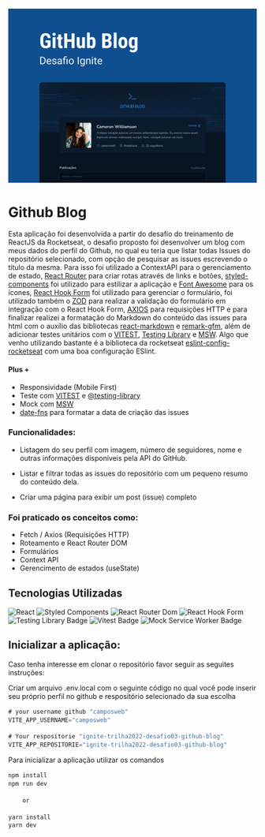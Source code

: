 ![cover](public/cover.png)

# Github Blog

Esta aplicação foi desenvolvida a partir do desafio do treinamento de ReactJS da Rocketseat, o desafio proposto foi desenvolver um blog com meus dados do perfil do Github, no qual eu teria que listar todas Issues do repositório selecionado, com opção de pesquisar as issues escrevendo o título da mesma. Para isso foi utilizado a ContextAPI para o gerenciamento de estado, [React Router](https://reactrouter.com/en/main) para criar rotas através de links e botões, [styled-components](https://styled-components.com/) foi utilizado para estilizar a aplicação e [Font Awesome](https://fontawesome.com/) para os ícones, [React Hook Form](https://react-hook-form.com/) foi utilizado para gerenciar o formulário, foi utilizado também o [ZOD](https://zod.dev/) para realizar a validação do formulário em integração com o React Hook Form, [AXIOS](https://axios-http.com/docs/intro) para requisições HTTP e para finalizar realizei a formatação do Markdown do conteúdo das issues para html com o auxílio das bibliotecas [react-markdown](https://github.com/remarkjs/react-markdown) e [remark-gfm](https://github.com/remarkjs/remark-gfm), além de adicionar testes unitários com o [VITEST](https://vitest.dev/), [Testing Library](https://testing-library.com/) e [MSW](https://mswjs.io/). Algo que venho utilizando bastante é a biblioteca da rocketseat [eslint-config-rocketseat](https://github.com/rocketseat/eslint-config-rocketseat) com uma boa configuração ESlint.

#### Plus +

- Responsividade (Mobile First)
- Teste com [VITEST](https://vitest.dev/) e [@testing-library](https://testing-library.com/)
- Mock com [MSW](https://mswjs.io/)
- [date-fns](https://date-fns.org/) para formatar a data de criação das issues

### Funcionalidades:

- Listagem do seu perfil com imagem, número de seguidores, nome e outras informações disponíveis pela API do GitHub.

- Listar e filtrar todas as issues do repositório com um pequeno resumo do conteúdo dela.

- Criar uma página para exibir um post (issue) completo


### Foi praticado os conceitos como:

- Fetch / Axios (Requisições HTTP)
- Roteamento e React Router DOM
- Formulários
- Context API
- Gerencimento de estados (useState)

## Tecnologias Utilizadas

![React](https://img.shields.io/badge/React-20232A?style=for-the-badge&logo=react&logoColor=61DAFB)
![Styled Components](https://img.shields.io/badge/styled--components-DB7093?style=for-the-badge&logo=styled-components&logoColor=white)
![React Router Dom](https://img.shields.io/badge/React_Router-CA4245?style=for-the-badge&logo=react-router&logoColor=white)
![React Hook Form](https://img.shields.io/static/v1?label=%20&message=React%20Hook%20Form&style=for-the-badge&logo=react-hook-form&color=081229)
![Testing Library Badge](https://img.shields.io/badge/Testing%20Library-E33332?logo=testinglibrary&logoColor=fff&style=for-the-badge)
![Vitest Badge](https://img.shields.io/badge/Vitest-6E9F18?logo=vitest&logoColor=fff&style=for-the-badge)
![Mock Service Worker Badge](https://img.shields.io/badge/Mock%20Service%20Worker-FF6A33?logo=mockserviceworker&logoColor=fff&style=for-the-badge)

## Inicializar a aplicação:


Caso tenha interesse em clonar o repositório favor seguir as seguites instruções:

Criar um arquivo .env.local com o seguinte código no qual você pode inserir seu próprio perfil no github e respositório selecionado da sua escolha
```javascript
# your username github "camposweb"
VITE_APP_USERNAME="camposweb"

# Your respositorie "ignite-trilha2022-desafio03-github-blog"
VITE_APP_REPOSITORIE="ignite-trilha2022-desafio03-github-blog"
```

Para inicializar a aplicação utilizar os comandos
```javascript
npm install
npm run dev

	or

yarn install
yarn dev
```




